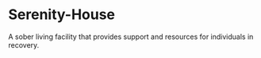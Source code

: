 # Serenity-House
A sober living facility that provides support and resources for individuals in recovery.
